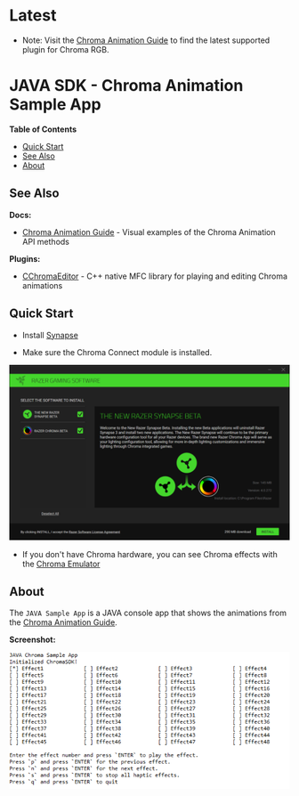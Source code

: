 # Latest

* Note: Visit the [Chroma Animation Guide](https://chroma.razer.com/ChromaGuide/) to find the latest supported plugin for Chroma RGB.

# JAVA SDK - Chroma Animation Sample App

**Table of Contents**

* [Quick Start](#quick-start)
* [See Also](#see-also)
* [About](#about)

<a name="see-also"></a>
## See Also ##

**Docs:**

- [Chroma Animation Guide](http://chroma.razer.com/ChromaGuide/) - Visual examples of the Chroma Animation API methods

**Plugins:**

- [CChromaEditor](https://github.com/RazerOfficial/CChromaEditor) - C++ native MFC library for playing and editing Chroma animations

## Quick Start ##

* Install [Synapse](https://www.razer.com/synapse-3)

* Make sure the Chroma Connect module is installed.

![image_2](images/image_2.png)

* If you don't have Chroma hardware, you can see Chroma effects with the [Chroma Emulator](https://github.com/razerofficial/ChromaEmulator)


<a name="about"></a>
## About ##

The `JAVA Sample App` is a JAVA console app that shows the animations from the [Chroma Animation Guide](http://chroma.razer.com/ChromaGuide/).


**Screenshot:**

![image_1](/images/image_1.png)
